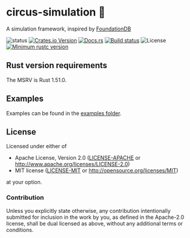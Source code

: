 # circus-simulation :circus_tent:

A simulation framework, inspired by [FoundationDB](https://foundationdb.org)

![status](https://img.shields.io/badge/status-experimental-red)
[![Crates.io Version](https://img.shields.io/crates/v/circus_simulation.svg)](https://crates.io/crates/circus_simulation)
[![Docs.rs](https://img.shields.io/docsrs/circus_simulation)](https://docs.rs/circus_simulation)
[![Build status](https://github.com/PierreZ/circus/workflows/Build%20and%20test/badge.svg)](https://github.com/PierreZ/circus/actions)
![License](https://img.shields.io/badge/license-Apache--2.0_OR_MIT-blue.svg)
[![Minimum rustc version](https://img.shields.io/badge/rustc-1.51.0+-lightgray.svg)](#rust-version-requirements)

## Rust version requirements

The MSRV is Rust 1.51.0.

## Examples

Examples can be found in the [examples folder](/circus-simulation/examples).

## License

Licensed under either of

* Apache License, Version 2.0 ([LICENSE-APACHE](/LICENSE-APACHE) or http://www.apache.org/licenses/LICENSE-2.0)
* MIT license ([LICENSE-MIT](/LICENSE-MIT) or http://opensource.org/licenses/MIT)

at your option.

### Contribution

Unless you explicitly state otherwise, any contribution intentionally submitted
for inclusion in the work by you, as defined in the Apache-2.0 license, shall be
dual licensed as above, without any additional terms or conditions.
